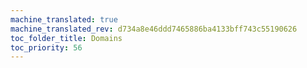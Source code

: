 ```yaml
---
machine_translated: true
machine_translated_rev: d734a8e46ddd7465886ba4133bff743c55190626
toc_folder_title: Domains
toc_priority: 56
---
```



